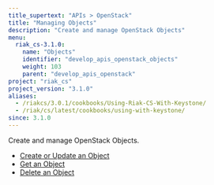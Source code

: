 ```yaml
---
title_supertext: "APIs > OpenStack"
title: "Managing Objects"
description: "Create and manage OpenStack Objects"
menu:
  riak_cs-3.1.0:
    name: "Objects"
    identifier: "develop_apis_openstack_objects"
    weight: 103
    parent: "develop_apis_openstack"
project: "riak_cs"
project_version: "3.1.0"
aliases:
  - /riakcs/3.0.1/cookbooks/Using-Riak-CS-With-Keystone/
  - /riak/cs/latest/cookbooks/using-with-keystone/
since: 3.1.0
---
```


Create and manage OpenStack Objects.

- [Create or Update an Object](./create-object)
- [Get an Object](./get-object)
- [Delete an Object](./delete-object)
